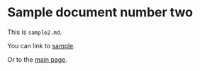 # Sample document number two

This is `sample2.md`.

You can link to [sample](sample.html).

Or to the [main page](/).
